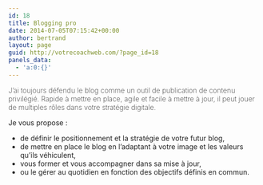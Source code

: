 ```yaml
---
id: 18
title: Blogging pro
date: 2014-07-05T07:15:42+00:00
author: bertrand
layout: page
guid: http://votrecoachweb.com/?page_id=18
panels_data:
  - 'a:0:{}'
---
```

<div class="chapo" style="font-weight: bold; color: #222222;">
<p style="font-weight: 200;">J’ai toujours défendu le blog comme un outil de publication de contenu privilégié. Rapide à mettre en place, agile et facile à mettre à jour, il peut jouer de multiples rôles dans votre stratégie digitale.</p>

</div>
<div style="color: #222222;">

Je vous propose :
<ul class="spip">
	<li>de définir le positionnement et la stratégie de votre futur blog,</li>
	<li>de mettre en place le blog en l’adaptant à votre image et les valeurs qu’ils véhiculent,</li>
	<li>vous former et vous accompagner dans sa mise à jour,</li>
	<li>ou le gérer au quotidien en fonction des objectifs définis en commun.</li>
</ul>
</div>